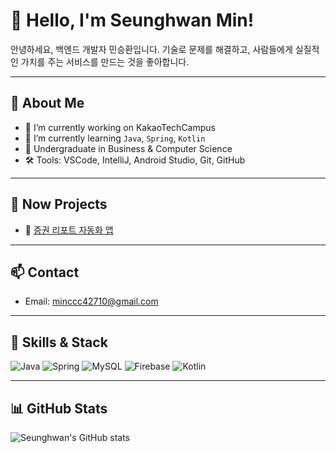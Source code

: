 # 👋 Hello, I'm Seunghwan Min!

안녕하세요, 백엔드 개발자 민승환입니다.
기술로 문제를 해결하고, 사람들에게 실질적인 가치를 주는 서비스를 만드는 것을 좋아합니다.

---

## 🚀 About Me
- 🔭 I’m currently working on KakaoTechCampus
- 🌱 I’m currently learning `Java`, `Spring`, `Kotlin`
- 🏫 Undergraduate in Business & Computer Science
- 🛠️ Tools: VSCode, IntelliJ, Android Studio, Git, GitHub

---

## 💼 Now Projects
- 💬 [증권 리포트 자동화 앱](https://github.com/knu-datastreams)

---

## 📫 Contact
- Email: minccc42710@gmail.com

---

## 🧩 Skills & Stack
![Java](https://img.shields.io/badge/Java-007396?style=flat&logo=Java&logoColor=white)
![Spring](https://img.shields.io/badge/Spring-6DB33F?style=flat&logo=Spring&logoColor=white)
![MySQL](https://img.shields.io/badge/MySQL-005C84?style=flat&logo=MySQL&logoColor=white)
![Firebase](https://img.shields.io/badge/Firebase-FFCA28?style=flat&logo=Firebase&logoColor=white)
![Kotlin](https://img.shields.io/badge/Kotlin-7F52FF?style=flat&logo=Kotlin&logoColor=white)

---

## 📊 GitHub Stats
![Seunghwan's GitHub stats](https://github-readme-stats.vercel.app/api?username=minseunghwan&show_icons=true&theme=radical)
